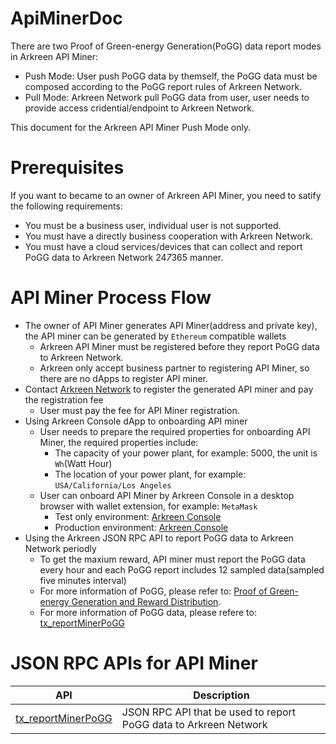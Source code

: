 # ApiMinerDoc

There are two Proof of Green-energy Generation(PoGG) data report modes in Arkreen API Miner:
* Push Mode: User push PoGG data by themself, the PoGG data must be composed according to the PoGG report rules of Arkreen Network.
* Pull Mode: Arkreen Network pull PoGG data from user, user needs to provide access cridential/endpoint to Arkreen Network.

This document for the Arkreen API Miner Push Mode only.



# Prerequisites

If you want to became to an owner of Arkreen API Miner, you need to satify the following requirements:
* You must be a business user, individual user is not supported.
* You must have a directly business cooperation with Arkreen Network.
* You must have a cloud services/devices that can collect and report PoGG data to Arkreen Network 24*7*365 manner.




# API Miner Process Flow

* The owner of API Miner generates API Miner(address and private key), the API miner can be generated by `Ethereum` compatible wallets
    * Arkreen API Miner must be registered before they report PoGG data to Arkreen Network.
    * Arkreen only accept business partner to registering API Miner, so there are no dApps to register API miner.
* Contact [Arkreen Network](info@arkreen.com) to register the generated API miner and pay the registration fee
    * User must pay the fee for API Miner registration.
* Using Arkreen Console dApp to onboarding API miner
    * User needs to prepare the required properties for onboarding API Miner, the required properties include:
        * The capacity of your power plant, for example: 5000, the unit is `Wh`(Watt Hour)
        * The location of your power plant, for example: `USA/California/Los Angeles`
    * User can onboard API Miner by Arkreen Console in a desktop browser with wallet extension, for example: `MetaMask`
        * Test only environment: [Arkreen Console](https://pre.console.arkreen.work/)
        * Production environment: [Arkreen Console](https://testconsole.arkreen.com/)
* Using the Arkreen JSON RPC API to report PoGG data to Arkreen Network periodly
    * To get the maxium reward, API miner must report the PoGG data every hour and each PoGG report includes 12 sampled data(sampled five minutes interval)
    * For more information of PoGG, please refer to: [Proof of Green-energy Generation and Reward Distribution](https://docs.arkreen.com/technical-details/proof-of-green-energy-generation).
    * For more information of PoGG data, please refere to: [tx_reportMinerPoGG](./docs/tx_reportMinerPoGG.md)
    



# JSON RPC APIs for API Miner

| API                                                | Description                                                      |
| -------------------------------------------------- | ---------------------------------------------------------------- |
| [tx_reportMinerPoGG](./docs/tx_reportMinerPoGG.md) | JSON RPC API that be used to report PoGG data to Arkreen Network |

